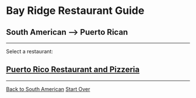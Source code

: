 # Bay Ridge Restaurant Guide
## South American --> Puerto Rican
---
Select a restaurant:
## [Puerto Rico Restaurant and Pizzeria](https://www.yelp.com/biz/puerto-rico-restaurant-and-pizzeria-brooklyn)
---
[Back to South American](../south-american.md)
[Start Over](../home.md)